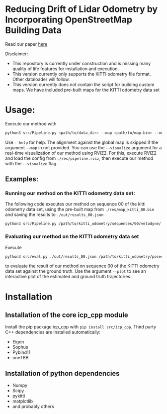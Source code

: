 # Reducing Drift of Lidar Odometry by Incorporating OpenStreetMap Building Data
Read our paper [here](https://www.techrxiv.org/users/812931/articles/1214384-reducing-drift-of-lidar-odometry-by-incorporating-openstreetmap-building-data)

Disclaimer: 
- This repository is currently under construction and is missing many quality of life features for installation and execution.
- This version currently only supports the KITTI odometry file format. Other dataloader will follow.
- This version currently does not contain the script for building custom maps. We have included pre-built maps for the KITTI odometry data set

# Usage:
Execute our method with
```bash
python3 src/Pipeline.py <path/to/data_dir> --map <path/to/map.bin> --out_path <path/to/result.json>
```
Use `--help` for help.
The alignment against the global map is skipped if the argument `--map` in not provided.
You can use the `--visualize` argument for a real-time visualization of our method using RVIZ2.
For this, execute RVIZ2 and load the config from `./res/pipeline.rviz`,
then execute our method with the `--visualize` flag.

## Examples:
### Running our method on the KITTI odometry data set:

The following code executes our method on sequence 00 of the kitti odometry data set, using the pre-built map from `./res/map_kitti_00.bin` and saving the results to `./out/results_00.json`
```bash
python3 src/Pipeline.py /path/to/kitti_odometry/sequences/00/velodyne/ --map ./res/map_kitti_00.bin --out_path ./out/results_00.json
```

### Evaluating our method on the KITTI odometry data set
Execute
```bash
python3 src/eval.py ./out/results_00.json /path/to/kitti_odometry/poses/00.txt
```
to evaluate the result of our method on sequence 00 of the KITTI odometry data set against the ground truth.
Use the argument `--plot` to see an interactive plot of the estimated and ground truth trajectories.


# Installation
## Installation of the core icp_cpp module
Install the pip package icp_cpp with `pip install src/icp_cpp`.
Third party C++ dependencies are installed automatically:
- Eigen
- Sophus
- Pybind11
- oneTBB
## Installation of python dependencies
- Numpy
- Scipy
- pykitti
- matplotlib
- and probably others


